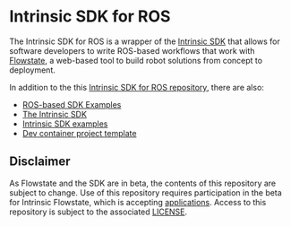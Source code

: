 # Intrinsic SDK for ROS

The Intrinsic SDK for ROS is a wrapper of the [Intrinsic
SDK](https://github.com/intrinsic-dev/sdk) that allows for software developers
to write ROS-based workflows that work with
[Flowstate](https://intrinsic.ai/flowstate), a web-based tool to build robot
solutions from concept to deployment.


In addition to the this [Intrinsic SDK for
ROS repository](https://github.com/intrinsic-dev/intrinsic_sdk_ros), there are
also:
 * [ROS-based SDK Examples](https://github.com/intrinsic-dev/sdk_examples_ros)
 * [The Intrinsic SDK](https://github.com/intrinsic-dev/sdk)
 * [Intrinsic SDK examples](https://github.com/intrinsic-dev/sdk-examples)
 * [Dev container project template](https://github.com/intrinsic-dev/project-template)


## Disclaimer

As Flowstate and the SDK are in beta, the contents of this repository are
subject to change.
Use of this repository requires participation in the beta for Intrinsic
Flowstate, which is accepting [applications](https://intrinsic.ai/beta).
Access to this repository is subject to the associated [LICENSE](LICENSE).
